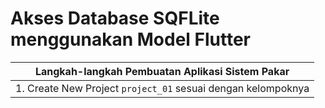 # Akses Database SQFLite menggunakan Model Flutter

Langkah-langkah Pembuatan Aplikasi Sistem Pakar |
------------ |
1. Create New Project `project_01` sesuai dengan kelompoknya |
